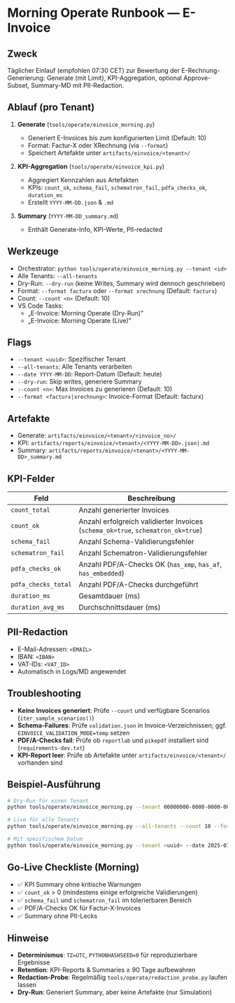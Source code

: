 # Morning Operate Runbook — E-Invoice

## Zweck

Täglicher Einlauf (empfohlen 07:30 CET) zur Bewertung der E-Rechnung-Generierung: Generate (mit Limit), KPI-Aggregation, optional Approve-Subset, Summary-MD mit PII-Redaction.

## Ablauf (pro Tenant)

1. **Generate** (`tools/operate/einvoice_morning.py`)
   - Generiert E-Invoices bis zum konfigurierten Limit (Default: 10)
   - Format: Factur-X oder XRechnung (via `--format`)
   - Speichert Artefakte unter `artifacts/einvoice/<tenant>/`

2. **KPI-Aggregation** (`tools/operate/einvoice_kpi.py`)
   - Aggregiert Kennzahlen aus Artefakten
   - KPIs: `count_ok`, `schema_fail`, `schematron_fail`, `pdfa_checks_ok`, `duration_ms`
   - Erstellt `YYYY-MM-DD.json` & `.md`

3. **Summary** (`YYYY-MM-DD_summary.md`)
   - Enthält Generate-Info, KPI-Werte, PII-redacted

## Werkzeuge

- Orchestrator: `python tools/operate/einvoice_morning.py --tenant <id>`
- Alle Tenants: `--all-tenants`
- Dry-Run: `--dry-run` (keine Writes, Summary wird dennoch geschrieben)
- Format: `--format facturx` oder `--format xrechnung` (Default: `facturx`)
- Count: `--count <n>` (Default: 10)
- VS Code Tasks:
  - „E-Invoice: Morning Operate (Dry-Run)"
  - „E-Invoice: Morning Operate (Live)"

## Flags

- `--tenant <uuid>`: Spezifischer Tenant
- `--all-tenants`: Alle Tenants verarbeiten
- `--date YYYY-MM-DD`: Report-Datum (Default: heute)
- `--dry-run`: Skip writes, generiere Summary
- `--count <n>`: Max Invoices zu generieren (Default: 10)
- `--format <facturx|xrechnung>`: Invoice-Format (Default: facturx)

## Artefakte

- Generate: `artifacts/einvoice/<tenant>/<invoice_no>/`
- KPI: `artifacts/reports/einvoice/<tenant>/<YYYY-MM-DD>.json|.md`
- Summary: `artifacts/reports/einvoice/<tenant>/<YYYY-MM-DD>_summary.md`

## KPI-Felder

| Feld | Beschreibung |
| --- | --- |
| `count_total` | Anzahl generierter Invoices |
| `count_ok` | Anzahl erfolgreich validierter Invoices (`schema_ok=true`, `schematron_ok=true`) |
| `schema_fail` | Anzahl Schema-Validierungsfehler |
| `schematron_fail` | Anzahl Schematron-Validierungsfehler |
| `pdfa_checks_ok` | Anzahl PDF/A-Checks OK (`has_xmp`, `has_af`, `has_embedded`) |
| `pdfa_checks_total` | Anzahl PDF/A-Checks durchgeführt |
| `duration_ms` | Gesamtdauer (ms) |
| `duration_avg_ms` | Durchschnittsdauer (ms) |

## PII-Redaction

- E-Mail-Adressen: `<EMAIL>`
- IBAN: `<IBAN>`
- VAT-IDs: `<VAT_ID>`
- Automatisch in Logs/MD angewendet

## Troubleshooting

- **Keine Invoices generiert**: Prüfe `--count` und verfügbare Scenarios (`iter_sample_scenarios()`)
- **Schema-Failures**: Prüfe `validation.json` in Invoice-Verzeichnissen; ggf. `EINVOICE_VALIDATION_MODE=temp` setzen
- **PDF/A-Checks fail**: Prüfe ob `reportlab` und `pikepdf` installiert sind (`requirements-dev.txt`)
- **KPI-Report leer**: Prüfe ob Artefakte unter `artifacts/einvoice/<tenant>/` vorhanden sind

## Beispiel-Ausführung

```bash
# Dry-Run für einen Tenant
python tools/operate/einvoice_morning.py --tenant 00000000-0000-0000-0000-000000000001 --dry-run --count 5

# Live für alle Tenants
python tools/operate/einvoice_morning.py --all-tenants --count 10 --format facturx

# Mit spezifischem Datum
python tools/operate/einvoice_morning.py --tenant <uuid> --date 2025-01-01
```

## Go-Live Checkliste (Morning)

- ✅ KPI Summary ohne kritische Warnungen
- ✅ `count_ok` > 0 (mindestens einige erfolgreiche Validierungen)
- ✅ `schema_fail` und `schematron_fail` im tolerierbaren Bereich
- ✅ PDF/A-Checks OK für Factur-X-Invoices
- ✅ Summary ohne PII-Lecks

## Hinweise

- **Determinismus**: `TZ=UTC`, `PYTHONHASHSEED=0` für reproduzierbare Ergebnisse
- **Retention**: KPI-Reports & Summaries ≥ 90 Tage aufbewahren
- **Redaction-Probe**: Regelmäßig `tools/operate/redaction_probe.py` laufen lassen
- **Dry-Run**: Generiert Summary, aber keine Artefakte (nur Simulation)

